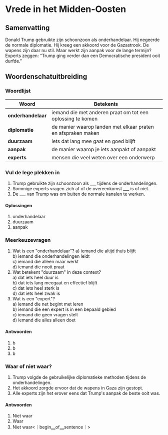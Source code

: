 # Vrede in het Midden-Oosten

## Samenvatting
Donald Trump gebruikte zijn schoonzoon als onderhandelaar. Hij negeerde de normale diplomatie. Hij kreeg een akkoord voor de Gazastrook. De wapens zijn daar nu stil. Maar werkt zijn aanpak voor de lange termijn? Experts zeggen: “Trump ging verder dan een Democratische president ooit durfde.”

## Woordenschatuitbreiding

### Woordlijst

| Woord | Betekenis |
|-------|-----------|
| **onderhandelaar** | iemand die met anderen praat om tot een oplossing te komen |
| **diplomatie** | de manier waarop landen met elkaar praten en afspraken maken |
| **duurzaam** | iets dat lang mee gaat en goed blijft |
| **aanpak** | de manier waarop je iets aanpakt of aanpakt |
| **experts** | mensen die veel weten over een onderwerp |

### Vul de lege plekken in
1. Trump gebruikte zijn schoonzoon als ___ tijdens de onderhandelingen.
2. Sommige experts vragen zich af of de overeenkomst ___ is of niet.
3. De ___ van Trump was om buiten de normale kanalen te werken.

#### Oplossingen
1. onderhandelaar
2. duurzaam
3. aanpak

### Meerkeuzevragen
1. Wat is een "onderhandelaar"?
   a) iemand die altijd thuis blijft  
   b) iemand die onderhandelingen leidt  
   c) iemand die alleen maar werkt  
   d) iemand die nooit praat  
2. Wat betekent "duurzaam" in deze context?  
   a) dat iets heel duur is  
   b) dat iets lang meegaat en effectief blijft  
   c) dat iets heel sterk is  
   d) dat iets heel zwak is  
3. Wat is een "expert"?  
   a) iemand die net begint met leren  
   b) iemand die een expert is in een bepaald gebied  
   c) iemand die geen vragen stelt  
   d) iemand die alles alleen doet  

#### Antwoorden
1. b
2. b
3. b

### Waar of niet waar?
1. Trump volgde de gebruikelijke diplomatieke methoden tijdens de onderhandelingen.
2. Het akkoord zorgde ervoor dat de wapens in Gaza zijn gestopt.
3. Alle experts zijn het erover eens dat Trump's aanpak de beste ooit was.

#### Antwoorden
1. Niet waar
2. Waar
3. Niet waar<｜begin▁of▁sentence｜>